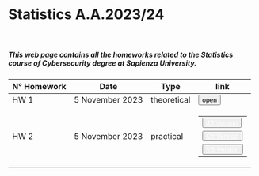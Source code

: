 # Statistics A.A.2023/24
<html>
  <header>
    <meta charset="UTF-8">
    <meta name="viewport" content="width=device-width, initial-scale=1.0">
    <link rel="stylesheet" href="https://stackpath.bootstrapcdn.com/bootstrap/4.5.2/css/bootstrap.min.css">
  </header>
  <body>
     <div class="container">
        <h5>This web page contains all the homeworks related to the Statistics course of Cybersecurity degree at Sapienza University.</h5>
        <table class="table custom-table">
            <thead>
                <tr>
                    <th>N° Homework</th>
                    <th>Date</th>
                    <th>Type</th>
                    <th>link</th>
                </tr>
            </thead>
            <tbody>
                <tr>
                    <td> HW 1</td>
                    <td>5 November 2023</td>
                    <td>theoretical</td>
                    <td><button type="button" class="btn btn-success">open</button></td>
                </tr>
                <tr>
                    <td> HW 2</td>
                    <td>5 November 2023</td>
                    <td>practical</td>
                    <td>
                      <table class="table custom-table">
                        <tr><td>
                          <button type="button" class="btn btn-success">
                            <a href="https://noemi2001.github.io/statistics/HW2_JavaScript.html" style="color: white;"> JS Version </a>
                          </button>
                        </td></tr>
                        <tr><td>
                          <button type="button" class="btn btn-success">
                            <a href="" style="color: white;"> C# Version </a>
                          </button>
                        </td></tr>
                        <tr><td>
                          <button type="button" class="btn btn-success">
                            <a href="" style="color: white;"> VB Version </a>
                          </button>
                        </td></tr>
                      </table>
                    </td>
                </tr>
            </tbody>
        </table>
    </div>
  </body>
</html>


